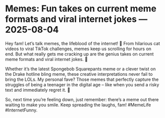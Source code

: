 # Memes: Fun takes on current meme formats and viral internet jokes — 2025-08-04

Hey fam! Let’s talk memes, the lifeblood of the internet! 🙌 From hilarious cat videos to viral TikTok challenges, memes keep us scrolling for hours on end. But what really gets me cracking up are the genius takes on current meme formats and viral internet jokes. 🤣

Whether it’s the latest Spongebob Squarepants meme or a clever twist on the Drake hotline bling meme, these creative interpretations never fail to bring the LOLs. My personal fave? Those memes that perfectly capture the struggles of being a teenager in the digital age – like when you send a risky text and immediately regret it. 🙈

So, next time you’re feeling down, just remember: there’s a meme out there waiting to make you smile. Keep spreading the laughs, fam! #MemeLife #InternetFunny.